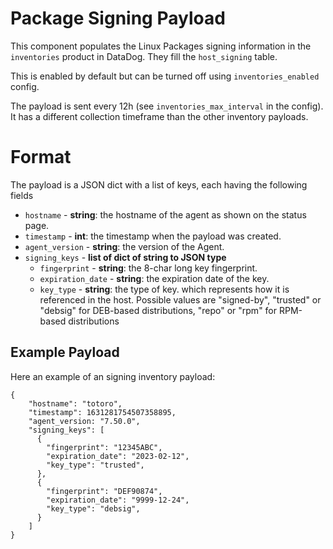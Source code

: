 # Package Signing Payload

This component populates the Linux Packages signing information in the `inventories` product in DataDog. They fill the `host_signing` table.

This is enabled by default but can be turned off using `inventories_enabled` config.

The payload is sent every 12h (see `inventories_max_interval` in the config). It has a different collection timeframe than the other inventory payloads.

# Format

The payload is a JSON dict with a list of keys, each having the following fields

- `hostname` - **string**: the hostname of the agent as shown on the status page.
- `timestamp` - **int**: the timestamp when the payload was created.
- `agent_version` - **string**: the version of the Agent.
- `signing_keys` - **list of dict of string to JSON type**
  - `fingerprint` - **string**: the 8-char long key fingerprint.
  - `expiration_date` - **string**: the expiration date of the key.
  - `key_type` - **string**: the type of key. which represents how it is referenced in the host. Possible values are "signed-by", "trusted" or "debsig" for DEB-based distributions, "repo" or "rpm" for RPM-based distributions
  

## Example Payload

Here an example of an signing inventory payload:

```
{
    "hostname": "totoro",
    "timestamp": 1631281754507358895,
    "agent_version: "7.50.0",
    "signing_keys": [
      {
        "fingerprint": "12345ABC",
        "expiration_date": "2023-02-12",
        "key_type": "trusted",
      },
      {
        "fingerprint": "DEF90874",
        "expiration_date": "9999-12-24",
        "key_type": "debsig",
      }
    ]
}
```
